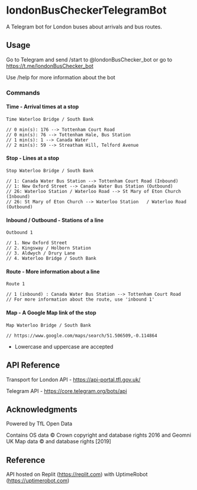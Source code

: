# londonBusCheckerTelegramBot
A Telegram bot for London buses about arrivals and bus routes.

## Usage
Go to Telegram and send /start to @londonBusChecker_bot or go to https://t.me/londonBusChecker_bot

Use /help for more information about the bot

### Commands
#### Time - Arrival times at a stop
```
Time Waterloo Bridge / South Bank

// 0 min(s): 176 --> Tottenham Court Road
// 0 min(s): 76 --> Tottenham Hale, Bus Station
// 1 min(s): 1 --> Canada Water
// 2 min(s): 59 --> Streatham Hill, Telford Avenue
```
#### Stop - Lines at a stop
```
Stop Waterloo Bridge / South Bank

// 1: Canada Water Bus Station --> Tottenham Court Road (Inbound)
// 1: New Oxford Street --> Canada Water Bus Station (Outbound)
// 26: Waterloo Station / Waterloo Road --> St Mary of Eton Church (Inbound)
// 26: St Mary of Eton Church --> Waterloo Station   / Waterloo Road (Outbound)
```
#### Inbound / Outbound - Stations of a line
```
Outbound 1

// 1. New Oxford Street
// 2. Kingsway / Holborn Station
// 3. Aldwych / Drury Lane
// 4. Waterloo Bridge / South Bank
```
#### Route - More information about a line
```
Route 1

// 1 (inbound) : Canada Water Bus Station --> Tottenham Court Road
// For more information about the route, use 'inbound 1'
```
#### Map - A Google Map link of the stop
```
Map Waterloo Bridge / South Bank

// https://www.google.com/maps/search/51.506509,-0.114864
```

- Lowercase and uppercase are accepted

## API Reference
Transport for London API - https://api-portal.tfl.gov.uk/

Telegram API - https://core.telegram.org/bots/api

## Acknowledgments
Powered by TfL Open Data

Contains OS data © Crown copyright and database rights 2016 and Geomni UK Map data © and database rights [2019]

## Reference
API hosted on Replit (https://replit.com) with UptimeRobot (https://uptimerobot.com)
